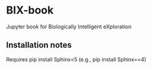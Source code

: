 # BIX-book
Jupyter book for Biologically Intelligent eXploration

## Installation notes
Requires pip install Sphinx<5 (e.g., pip install Sphinx==4)
